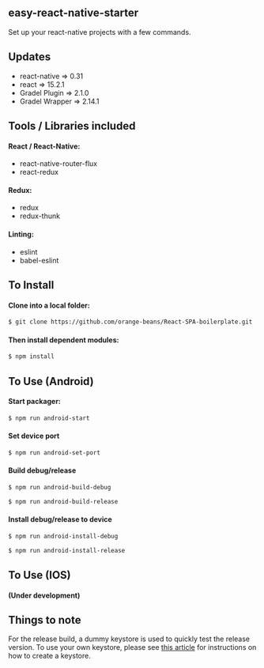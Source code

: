 ## easy-react-native-starter

Set up your react-native projects with a few commands.

## Updates

* react-native => 0.31
* react => 15.2.1
* Gradel Plugin => 2.1.0
* Gradel Wrapper => 2.14.1


## Tools / Libraries included

#### React / React-Native:
* react-native-router-flux
* react-redux

#### Redux:
* redux
* redux-thunk

#### Linting:
* eslint
* babel-eslint


## To Install
#### Clone into a local folder:
```bash
$ git clone https://github.com/orange-beans/React-SPA-boilerplate.git
```
#### Then install dependent modules:
```bash
$ npm install
```

## To Use (Android)
#### Start packager:
```bash
$ npm run android-start
```

#### Set device port
```bash
$ npm run android-set-port
```

#### Build debug/release
```bash
$ npm run android-build-debug
```
```bash
$ npm run android-build-release
```

#### Install debug/release to device
```bash
$ npm run android-install-debug
```
```bash
$ npm run android-install-release
```

## To Use (IOS)
#### (Under development)


## Things to note
For the release build, a dummy keystore is used to quickly test the release version.
To use your own keystore, please see [this article](https://facebook.github.io/react-native/docs/signed-apk-android.html) for instructions on how to create a keystore.
